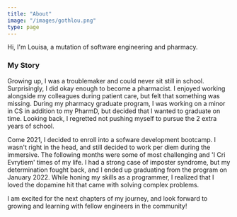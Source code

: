 ```yaml
---
title: "About"
image: "/images/gothlou.png"
type: page
---
```


Hi, I'm Louisa, a mutation of software engineering and pharmacy.

### My Story

Growing up, I was a troublemaker and could never sit still in school.
Surprisingly, I did okay enough to become a pharmacist. I enjoyed working alongside my colleagues during patient care, but felt that something was missing. During my pharmacy graduate program, I was working on a minor in CS in addition to my PharmD, but decided that I wanted to graduate on time. Looking back, I regretted not pushing myself to pursue the 2 extra years of school.


Come 2021, I decided to enroll into a sofware development bootcamp. I wasn't right in the head, and still decided to work per diem during the immersive. The following months were some of most challenging and 'I Cri Evrytiem' times of my life. I had a strong case of imposter syndrome, but my determination fought back, and I ended up graduating from the program on January 2022. While honing my skills as a programmer, I realized that I loved the dopamine hit that came with solving complex problems.

I am excited for the next chapters of my journey, and look forward to growing and learning with fellow engineers in the community!